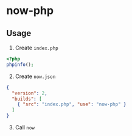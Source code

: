 # now-php

## Usage

1. Create `index.php`

```php
<?php
phpinfo();
```

2. Create `now.json`

```json
{
  "version": 2,
  "builds": [
    { "src": "index.php", "use": "now-php" }
  ]
}
```

3. Call `now`
